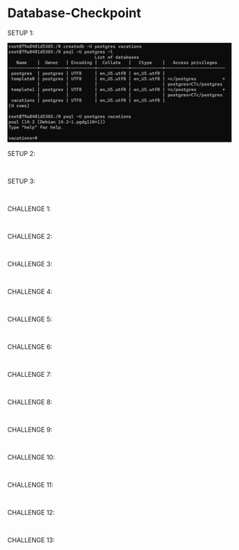# Database-Checkpoint

SETUP 1:

![](https://github.com/mbloom707/Database-Checkpoint/blob/66d86bd2b42c3e81e804010c08648b32a32ad5c/img/Setup%201.png?raw=true)


SETUP 2:

![]()

SETUP 3:

![]()

CHALLENGE 1:

![]()

CHALLENGE 2:

![]()

CHALLENGE 3:

![]()

CHALLENGE 4:

![]()

CHALLENGE 5:

![]()

CHALLENGE 6:

![]()

CHALLENGE 7:

![]()

CHALLENGE 8:

![]()

CHALLENGE 9:

![]()

CHALLENGE 10:

![]()

CHALLENGE 11:

![]()

CHALLENGE 12:

![]()

CHALLENGE 13:

![]()
